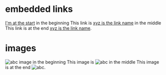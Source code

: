 # embedded links

[I'm at the start](test2) in the beginning
This link is [xyz is the link name](test2) in the middle
This link is at the end [xyz is the link name](test2).

# images

![abc](123) image in the beginning
This image is ![abc](123) in the middle
This image is at the end ![abc](123).
